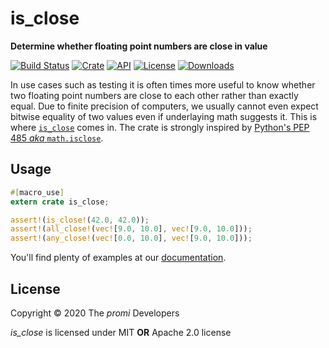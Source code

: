 # is_close
**Determine whether floating point numbers are close in value**

[![Build Status](https://travis-ci.org/PM4Rs/is_close.svg?branch=main)](https://travis-ci.org/PM4Rs/is_close)
[![Crate](https://img.shields.io/crates/v/is_close)](https://crates.io/crates/is_close)
[![API](https://docs.rs/is_close/badge.svg)](https://docs.rs/is_close)
[![License](https://img.shields.io/crates/l/is_close)](https://crates.io/crates/is_close#license)
[![Downloads](https://img.shields.io/crates/d/is_close)](https://crates.io/crates/is_close)

In use cases such as testing it is often times more useful to know whether two floating point
numbers are close to each other rather than exactly equal. Due to finite precision of computers,
we usually cannot even expect bitwise equality of two values even if underlaying math suggests
it. This is where [`is_close`](https://crates.io/crates/is_close) comes in. The crate is
strongly inspired by
[Python's PEP 485 _aka_ `math.isclose`](https://www.python.org/dev/peps/pep-0485/).

## Usage

```rust
#[macro_use]
extern crate is_close;

assert!(is_close!(42.0, 42.0));
assert!(all_close!(vec![9.0, 10.0], vec![9.0, 10.0]));
assert!(any_close!(vec![0.0, 10.0], vec![9.0, 10.0]));
```

You'll find plenty of examples at our [documentation](https://docs.rs/is_close).

## License
Copyright © 2020 The _promi_ Developers

_is_close_ is licensed under MIT **OR** Apache 2.0 license
